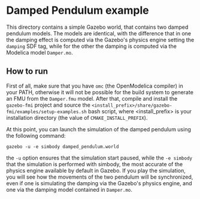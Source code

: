 # Damped Pendulum example
This directory contains a simple Gazebo world, that contains two damped pendulum models.
The models are identical, with the difference that in one the damping effect is computed
via the Gazebo's physics engine setting the `damping` SDF tag, while for the other the damping
is computed via the Modelica model `Damper.mo`.

## How to run
First  of all, make sure that you have `omc` (the OpenModelica compiler) in your PATH, otherwise
it will not be possible for the build system to generate an FMU from the `Damper.fmu` model.
After that, compile and install the `gazebo-fmi` project and source the `<install_prefix>/share/gazebo-fmi/examples/setup-examples.sh` bash script, where <install_prefix> is
your installation directory (the value of `CMAKE_INSTALL_PREFIX`).

At this point, you can launch the simulation of the damped pendulum using the following command:
~~~
gazebo -u -e simbody damped_pendulum.world
~~~
the `-u` option ensures that the simulation start paused, while the `-e simbody` that the simulation
is performed with simbody, the most accurate of the physics engine available by default in Gazebo.
If you play the simulation, you will  see how the movements of the two pendulum will be synchronized, even
if one is simulating the damping via the Gazebo's physics engine, and one via the damping model contained  in `Damper.mo`.
